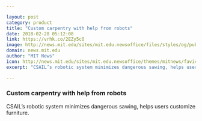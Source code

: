 ```yaml
---

layout: post
category: product
title: "Custom carpentry with help from robots"
date: 2018-02-28 05:12:08
link: https://vrhk.co/2EZy5cO
image: http://news.mit.edu/sites/mit.edu.newsoffice/files/styles/og/public/images/2018/Adriana_Schulz_05.jpeg
domain: news.mit.edu
author: "MIT News"
icon: http://news.mit.edu/sites/mit.edu.newsoffice/themes/mitnews/favicon.ico
excerpt: "CSAIL’s robotic system minimizes dangerous sawing, helps users customize furniture."

---
```


### Custom carpentry with help from robots

CSAIL’s robotic system minimizes dangerous sawing, helps users customize furniture.